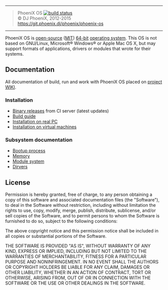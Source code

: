 ***
> PhoeniX OS [![build status](https://git.phoenix.dj/phoenix/phoenix-os/badges/master/build.svg)](https://git.phoenix.dj/phoenix/phoenix-os/builds)<br>
> © DJ PhoeniX, 2012-2015<br>
> https://git.phoenix.dj/phoenix/phoenix-os

***

PhoeniX OS is [open-source](https://en.wikipedia.org/wiki/Open-source_software) ([MIT](LICENSE)) [64-bit](https://en.wikipedia.org/wiki/64-bit_computing) [operating system](https://en.wikipedia.org/wiki/Operating_system).
This OS is not based on GNU/Linux, Microsoft® Windows® or Apple Mac OS X, but may support formats of applications, drivers or modules that wrote for their systems.

## Documentation
All documentation of build, run and work with PhoeniX OS placed on [project WIKI](https://git.phoenix.dj/phoenix/phoenix-os/wikis/home).

### Installation
* [Binary releases](https://git.phoenix.dj/phoenix/phoenix-os/builds) from CI server (latest updates)
* [Build guide](https://git.phoenix.dj/phoenix/phoenix-os/wikis/build)
* [Installation on real PC](https://git.phoenix.dj/phoenix/phoenix-os/wikis/run-pc)
* [Installation on virtual machines](https://git.phoenix.dj/phoenix/phoenix-os/wikis/run-vm)

### Subsystem documentation
* [Bootup process](https://git.phoenix.dj/phoenix/phoenix-os/wikis/boot)
* [Memory](https://git.phoenix.dj/phoenix/phoenix-os/wikis/memory)
* [Module system](https://git.phoenix.dj/phoenix/phoenix-os/wikis/modules)
* [Dirvers](https://git.phoenix.dj/phoenix/phoenix-os/wikis/drivers)

## License
Permission is hereby granted, free of charge, to any person obtaining a copy
of this software and associated documentation files (the "Software"), to deal
in the Software without restriction, including without limitation the rights
to use, copy, modify, merge, publish, distribute, sublicense, and/or sell
copies of the Software, and to permit persons to whom the Software is
furnished to do so, subject to the following conditions:

The above copyright notice and this permission notice shall be included in all
copies or substantial portions of the Software.

THE SOFTWARE IS PROVIDED "AS IS", WITHOUT WARRANTY OF ANY KIND, EXPRESS OR
IMPLIED, INCLUDING BUT NOT LIMITED TO THE WARRANTIES OF MERCHANTABILITY,
FITNESS FOR A PARTICULAR PURPOSE AND NONINFRINGEMENT. IN NO EVENT SHALL THE
AUTHORS OR COPYRIGHT HOLDERS BE LIABLE FOR ANY CLAIM, DAMAGES OR OTHER
LIABILITY, WHETHER IN AN ACTION OF CONTRACT, TORT OR OTHERWISE, ARISING FROM,
OUT OF OR IN CONNECTION WITH THE SOFTWARE OR THE USE OR OTHER DEALINGS IN THE
SOFTWARE.
